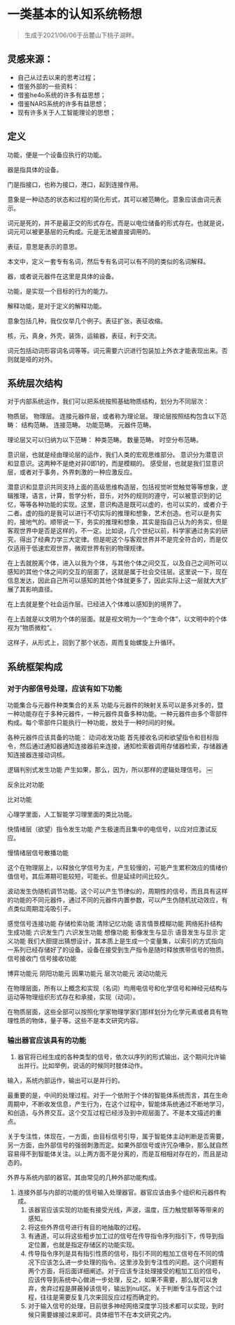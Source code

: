 

# 一类基本的认知系统畅想

> 生成于2021/06/06于岳麓山下桃子湖畔。




## 灵感来源：
- 自己从过去以来的思考过程；
- 借鉴外部的一些资料：
- 借鉴he4o系统的许多有益思想；
- 借鉴NARS系统的许多有益思想；
- 现有许多关于人工智能理论的思想；

## 定义

功能，便是一个设备应执行的功能。


器是指具体的设备。

门是指接口，也称为接口，港口，起到连接作用。


意象是一种动态的状态和过程的简化形式，其可以被范畴化。意象应该由词元表示。


词元是死的，并不是最正交的形式存在。而是以电位储备的形式存在。也就是说，词元可以被更基层的元构成。元是无法被直接调用的。


表征，意思是表示的意思。


本文中，定义一套专有名词，然后专有名词可以有不同的类似的名词解释。

器，或者说元器件在这里是具体的设备。


功能，是实现一个目标的行为的能力。



解释功能，是对于定义的解释功能。


意象包括几种，我仅仅举几个例子。表征扩张，表征收缩。


核，元，真身，外壳，装饰，运输器，表征，利于交流。

词元包括动词形容词名词等等。词元需要六识进行包装加上外衣才能表现出来。否则就是哑的对外。


## 系统层次结构

对于内部系统运作，我们可以把系统按照基础物质结构，划分为不同层次：

物质层。
物理层。
连接元器件层，或者称为理论层。
理论层按照结构包含以下范畴：
结构范畴。
连接范畴。
功能范畴。
元器件范畴。

理论层又可以归纳为以下范畴：
种类范畴。
数量范畴。
时空分布范畴。

意识层，也就是经由理论层的运作，我们人类的宏观思维部分。
意识分为潜意识和显意识。这两种不是绝对非0即1的，而是模糊的。
感受层，也就是我们显意识层，或者对于事务，外界刺激的一种应激反应。

潜意识和显意识共同支持上面的高级思维构造层，包括视觉听觉触觉等等想象，逻辑推理，语言，计算，哲学分析，音乐，对外的规则的遵守，可以被意识到的记忆，等等各种功能的实现。这里，意识构造是既可以虚的，也可以实的，或者介于二者。虚的指的是我可以进行不切实际的推理和想象，艺术创造。也可以是务实的，接地气的。顺带说一下，务实的推理和想象，其实是指自己认为的务实，但是客观世界中是否是这样的，不一定。比如说，几个世纪以前，科学家通过务实的研究，得出了经典力学三大定律。但是呢这个与客观世界并不是完全符合的，而是仅仅适用于低速宏观世界，微观世界有别的物理规律。


在上去就脱离个体，进入以我为个体，与其他个体之间交互，以及自己之间所可以感知的其他个体之间的交互的层面了，这就是属于社会交往层。这里说一下，现在信息发达，因此自己所可以感知的其他个体就更多了，因此实际上这一层就大大扩展了其影响直径。

在上去就是整个社会运作层。已经进入个体难以感知到的境界了。

在上去就是以文明为个体的层面。就是视文明为一个“生命个体”，以文明中的个体视为“物质微粒”。

这样子，从形式上，回到了那个状态，周而复始螺旋上升循环。





## 系统框架构成


### 对于内部信号处理，应该有如下功能


功能集合与元器件种类集合的关系
功能与元器件的映射关系可以是多对多的，暨一种功能存在于多种元器件，一种元器件具备多种功能。一种元器件由多个零部件构成。每个零部件只能执行一种功能，放处于一种时间的时候。

各种元器件应该具备的功能：
动词收发功能
首先接收名词和欲望指令和目标指令，然后通过通知器通知连接器前来连接，通知检索器调用存储器检索，存储器通知连接器连接动词核。

逻辑判别式发生功能
产生如果，那么，因为，所以那样的逻辑处理信号。
￼



反余比对功能


比对功能

心理学里面，人工智能学习理里面的类比功能。


快情绪层（欲望）指令发生功能
产生极速而且集中的电信号，以应对应激试反应。

慢情绪层信号散播功能

这个在物理层上，以释放化学信号为主，产生较慢的，可能产生累积效应的情绪价值信号。其后滞期可能较短，可能长。但是延续时间比较久。


波动发生伪随机调节功能。这个可以产生节律似的，周期性的信号，而且具有这样的功能的不同元器件，通过不同的元器件内置参数，可以产生伪随机扰动效应，有点类似周期混沌吸引子。


感觉信号连接功能
存储检索功能
清除记忆功能
语言情景模糊功能
网络拓扑结构生成功能
六识发生门
六识发生功能
想像功能
影像发生与显示
语音发生与显示
定义功能
我们大胆提出猜想设计，其本质上是生成一个变量集，以索引的方式指向一系列已经存储好了的设备。设备在接受到生产指令是随时释放携带信号的物质。
信号接收门
信号接收功能

博弈功能元
阴阳功能元
因果功能元
层次功能元
波动功能元








在物理层面，所有以上概念和实现（名词）均用电信号和化学信号和神经元结构与运动等物理组织形式存在和承接，实现（动词）。

在物质层面，这些全部可以按照化学家物理学家们那样划分为化学元素或者具有物理性质的物体，量子等。这些不是本文研究内容。


### 输出器官应该具有的功能

1. 器官将已经生成的各种类型的信号，依次以序列的形式输出，这个期间允许输出并行。比如举例，说话的时候同时肢体动作。

输入，系统内部运作，输出可以是并行的。



最重要的是，中间的处理过程。对于一个依附于个体的智能体系统而言，其在生命周期中，不断收发信息，产生行为，在这个过程中，智能体系统通过不断地学习，和创造，与外界交互。这个交互过程已经涉及到中观层面了。不是本文描述的重点。




关于专注性，体现在，一方面，由目标信号引导，属于智能体主动判断是否需要，另一方面，由外部信号的强弱刺激而定。如果外部信号或许冗杂嘈杂，那么就自然容易得不到智能体关注。以上两方面不是分离的，而是互相相对存在的，而且是动态的。




外界与系统内部的器官。其由常见的几种外部功能构成。
1. 连接外部与内部的功能的信号输入处理器官。器官应该由多个组织和元器件构成。
    1. 该器官应该实现的功能有接受光线，声波，温度，压力触觉额等等带来的感知。
    2. 将这些外界信号进行有目的地抽取的过程。
    3. 有通道，可以将这些粗步加工过的信号在传导指令序列指引下，传导到指定位置，也就是指定存储区的功能实现。
    4. 传导指令序列是具有指引性质的信号，指引不同的粗加工信号在不同的情况下应该怎么进一步处理的指令。这里涉及到专注性的问题。这个问题有两个方面，将后面详细阐述。对于应该专注处理接受的粗加工后的信号，应该传导到系统中心做进一步处理，反之，如果不需要，那么就可以舍弃，舍弃过程是屏蔽掉该信号，输出到null区。关于判断专注与否这个过程，往往是需要反复几次来回反应过程而确定的。
    5. 对于输入信号的处理，目前很多神经网络深度学习技术都可以实现，到时候只需要嫁接过来即可。具体细节不在本文研究之内。


